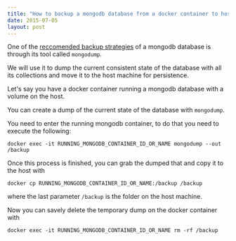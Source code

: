 ```yaml
---
title: "How to backup a mongodb database from a docker container to host"
date: 2015-07-05
layout: post
---
```


One of the [reccomended backup strategies](http://docs.mongodb.org/manual/tutorial/backup-and-restore-tools/) of a mongodb database is through its tool called `mongodump`.

We will use it to dump the current consistent state of the database with all its collections and move it to the host machine for persistence.

Let's say you have a docker container running a mongodb database with a volume on the host.

You can create a dump of the current state of the database with `mongodump`.

You need to enter the running mongodb container, to do that you need to execute the following:

```
docker exec -it RUNNING_MONGODB_CONTAINER_ID_OR_NAME mongodump --out /backup
```

Once this process is finished, you can grab the dumped that and copy it to the host with

```
docker cp RUNNING_MONGODB_CONTAINER_ID_OR_NAME:/backup /backup
```

where the last parameter `/backup` is the folder on the host machine.


Now you can savely delete the temporary dump on the docker container with 

```
docker exec -it RUNNING_MONGODB_CONTAINER_ID_OR_NAME rm -rf /backup
```
